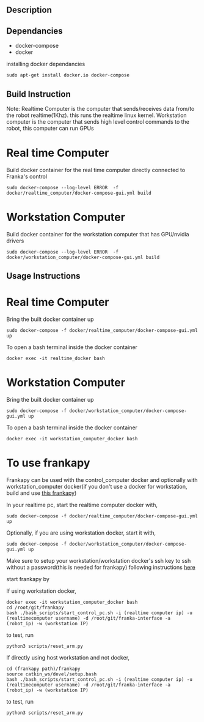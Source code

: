 ## Description 


## Dependancies 
- docker-compose
- docker 

installing docker dependancies 
```
sudo apt-get install docker.io docker-compose
```
## Build Instruction


Note: Realtime Computer is the computer that sends/receives data from/to the robot realtime(1Khz). this runs the realtime linux kernel. Workstation computer is the computer that sends high level control commands to the robot, this computer can run GPUs

# Real time Computer 
Build docker container for the real time computer directly connected to Franka's control 
```
sudo docker-compose --log-level ERROR  -f docker/realtime_computer/docker-compose-gui.yml build
```

# Workstation Computer 
Build docker container for the workstation computer that has GPU/nvidia drivers
```
sudo docker-compose --log-level ERROR  -f docker/workstation_computer/docker-compose-gui.yml build
```


## Usage Instructions 
# Real time Computer 
Bring the built docker container up 

```
sudo docker-compose -f docker/realtime_computer/docker-compose-gui.yml up 
```

To open a bash terminal inside the docker container 
```
docker exec -it realtime_docker bash
```

# Workstation Computer 
Bring the built docker container up 

```
sudo docker-compose -f docker/workstation_computer/docker-compose-gui.yml up 
```

To open a bash terminal inside the docker container 
```
docker exec -it workstation_computer_docker bash
```

# To use frankapy 
Frankapy can be used with the control_computer docker and optionally with workstation_computer docker(if you don't use a docker for workstation, build and use [this frankapy](https://github.com/Ruthrash/frankapy)) 

In your realtime pc, start the realtime computer docker with,
```
sudo docker-compose -f docker/realtime_computer/docker-compose-gui.yml up 
```

Optionally, if you are using workstation docker, start it with, 
```
sudo docker-compose -f docker/workstation_computer/docker-compose-gui.yml up 
```

Make sure to setup your workstation/workstation docker's ssh key to ssh without a password(this is needed for frankapy) following instructions [here](https://github.com/Ruthrash/frankapy#:~:text=Setting%20Up%20SSH%20Key%20to%20Control%20PC)

start frankapy by 

If using workstation docker, 

```
docker exec -it workstation_computer_docker bash
cd /root/git/frankapy 
bash ./bash_scripts/start_control_pc.sh -i (realtime computer ip) -u (realtimecomputer username) -d /root/git/franka-interface -a (robot_ip) -w (workstation IP)
```
to test, run
```
python3 scripts/reset_arm.py
```
If directly using host workstation and not docker, 
```
cd (frankapy path)/frankapy 
source catkin_ws/devel/setup.bash 
bash ./bash_scripts/start_control_pc.sh -i (realtime computer ip) -u (realtimecomputer username) -d /root/git/franka-interface -a (robot_ip) -w (workstation IP)
```
to test, run
```
python3 scripts/reset_arm.py
```



